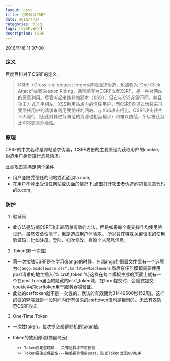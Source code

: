 ```yaml
---
layout: post
title: 也来谈谈CSRF
date: 2016/7/14
categories: blog
tags: [CSRF,安全]
description: CSRF
---
```


2016/7/18 11:07:00

### 定义

百度百科对于CSRF的定义：

> CSRF（Cross-site request forgery跨站请求伪造，也被称为“One Click Attack”或者Session Riding，通常缩写为CSRF或者XSRF，是一种对网站的恶意利用。尽管听起来像跨站脚本（XSS），但它与XSS非常不同，并且攻击方式几乎相左。XSS利用站点内的信任用户，而CSRF则通过伪装来自受信任用户的请求来利用受信任的网站。与XSS攻击相比，CSRF攻击往往不大流行（因此对其进行防范的资源也相当稀少）和难以防范，所以被认为比XSS更具危险性。

### 原理
CSRF的中文名称是跨站请求伪造，CSRF攻击的主要原理为获取用户的cookie，伪造用户身份进行恶意请求。

此类攻击需满足两个条件

+ 用户登陆受信任的网站或页面,如a.com;
+ 在用户不登出受信任网站或页面的情况下,点击打开攻击者伪造的包含恶意代码的b.com;

### 防护

1. 验证码
+ 此方法是防御CSRF攻击最简单有效的方法，但是如果每个提交操作均使用验证码，虽然安全性高了，但是造成用户体验差。
所以只在特殊关键请求的使用验证码，比如注册、登陆、初次修改、查询个人隐私信息。

2. Token(非一次性)
+ 第一次接触CSRF是在学习django的时候，在django的配置文件里有一个选项为`django.middleware.csrf.CsrfViewMiddleware`,然后在任何模板需要使用post请求的地主插入{&#37; crsf_token &#37;}这样在每个模板生成的页面上就有一个在post form里面的隐藏的csrf_token域，在form提交时，会隐式提交cookie中的csrftoken用于服务器端验证。
+ 此处的csrftoken就不是一次性的，默认的有效期为31449600秒(52周)。这样的做的弊端就是一段时间内所有请求的csrftoken值均是相同的，无法有效防范CSRF攻击 
3. One-Time Token
- 一次性token，每次提交都是随机的token值.
- token的使用原则(摘自乌云)

		>+ Token要足够随机---只有这样才不可预测
		>+ Token要注意保密性---敏感操作使用post，防止Token出现的URL中






